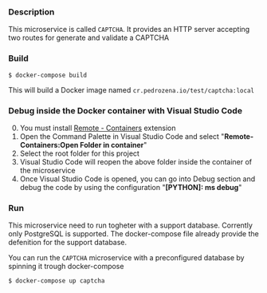 ### Description

This microservice is called ```CAPTCHA```. It provides an HTTP server accepting two routes for generate and validate a CAPTCHA

### Build

    $ docker-compose build
    
This will build a Docker image named ```cr.pedrozena.io/test/captcha:local```

### Debug inside the Docker container with Visual Studio Code

0) You must install [Remote - Containers](https://marketplace.visualstudio.com/items?itemName=ms-vscode-remote.remote-containers) extension
1) Open the Command Palette in Visual Studio Code and select "**Remote-Containers:Open Folder in container**"
2) Select the root folder for this project
3) Visual Studio Code will reopen the above folder inside the container of the microservice
4) Once Visual Studio Code is opened, you can go into Debug section and debug the code by using the configuration "**[PYTHON]: ms debug**"

### Run

This microservice need to run togheter with a support database. Corrently only PostgreSQL is supported.
The docker-compose file already provide the defenition for the support database.

You can run the ```CAPTCHA``` microservice with a preconfigured database by spinning it trough docker-compose

    $ docker-compose up captcha